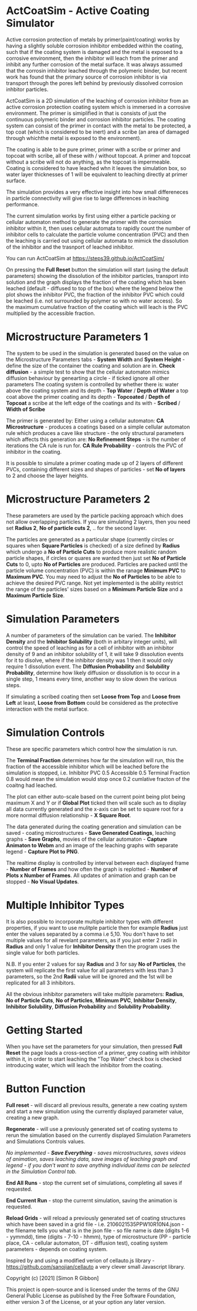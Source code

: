 # ActCoatSim - Active Coating Simulator #

Active corrosion protection of metals by primer(paint/coating) works by having a slightly soluble corrosion inhibitor embedded within the coating, such that if the coating system is damaged and the metal is exposed to a corrosive environment, then the inhibitor will leach from the primer and inhibit any further corrosion of the metal surface.  It was always assumed that the corrosin inhibitor leached through the polymeric binder, but recent work has found that the primary source of corrosion inhibitor is via transport through the pores left behind by previously dissolved corrosion inhbitor particles.

ActCoatSim is a 2D simulation of the leaching of corrosion inhibitor from an active corrosion protection coating system which is immersed in a corrosive environment.  The primer is simiplified in that is consists of just the continuous polymeric binder and corrosion inhibitor particles.  The coating system can consist of the primer in contact with the metal to be protected, a top coat (which is considered to be inert) and a scribe (an area of damaged through whichthe metal is exposed to the environment).

The coating is able to be pure primer, primer with a scribe or primer and topcoat with scribe, all of these with / without topcoat.  A primer and topcoat without a scribe will not do anything, as the topcoat is impermeable.  Coating is considered to have leached whn it leaves the simulation box, so water layer thicknesses of 1 will be equivalent to leaching directly at primer surface.

The simulation provides a very effective insight into how small differeneces in particle connectivity will give rise to large differences in leaching performance.

The current simulation works by first using either a particle packing or cellular automaton method to generate the primer with the corrosion inhibitor within it, then uses cellular automata to rapidly count the number of inhibitor cells to calculate the particle volume concentration (PVC) and then the leaching is carried out using cellular automata to mimick the dissolution of the inhibitor and the trasnport of leached inhibitor.

You can run ActCoatSim at https://steps39.github.io/ActCoatSim/

On pressing the **Full Reset** button the simulation will start (using the default parameters) showing the dissolution of the inhibitor particles, transport into solution and the graph displays the fraction of the coating which has been leached (default - diffused to top of the box) where the legend below the plot shows the inhibitor PVC, the fraction of the inhibitor PVC which could be leached (i.e. not surrounded by polymer so with no water access).  So the maximum cumulative fraction of the coating which will leach is the PVC multiplied by the accessible fraction.

# Microstructure Parameters 1 #

The system to be used in the simulation is generated based on the value on the Microstructure Parameters tabs - 
**System Width** and **System Height** - define the size of the container the coating and solution are in.
**Check diffusion** - a simple test to show that the cellular automaton mimics diffusion behaviour by genearting a circle - if ticked ignore all other parameters
The coating system is controlled by whether there is:
water above the coating system and its depth - **Top Water** / **Depth of Water**
a top coat above the primer coating and its depth - **Topcoated** / **Depth of Topcoat**
a scribe at the left edge of the coatings and its with - **Scribed** / **Width of Scribe**

The primer is generated by:
Either using a cellular automaton:
**CA Microstructure** - produces a coatings based on a simple cellular automaton rule which produces a cave like structure - the only structural parameters which affects this generation are:
**No Refinement Steps** - is the number of iterations the CA rule is run for.
**CA Rule Probability** - controls the PVC of inhibitor in the coating.

It is possible to simulate a primer coating made up of 2 layers of different PVCs, containing different sizes and shapes of particles - set **No of layers** to 2 and choose the layer heights.

# Microstructure Parameters 2 #

These parameters are used by the particle packing approach which does not allow overlapping particles.  If you are simulating 2 layers, then you need set **Radius 2**, **No of particle cuts 2**, .. for the second layer.

The particles are generated as a particular shape (currently circles or squares when **Square Particles** is checked) of a size defined by **Radius** which undergo a **No of Particle Cuts** to produce more realistic random particle shapes, if circles or quares are wanted then just set **No of Particle Cuts** to 0, upto **No of Particles** are produced.  Particles are packed until the particle volume concentration (PVC) is within the ranage **Minimum PVC** to **Maximum PVC**.  You may need to adjust the **No of Particles** to be able to achieve the desired PVC range. Not yet implemented is the ability restrict the range of the particles' sizes based on a **Minimum Particle Size** and a **Maximum Particle Size**.

# Simulation Parameters #

A number of parameters of the simulation can be varied.  The **Inhibitor Density** and the **Inhibitor Solubility** (both in arbitary integer units), will control the speed of leaching as for a cell of inhibitor with an inhibitor density of 9 and an inhibitor solubility of 1, it will take 9 dissolution events for it to disolve, where if the inhibitor density was 1 then it would only require 1 dissolution event.  The **Diffusion Probability** and **Solubility Probability**, determine how likely diffusion or dissolution is to occur in a single step, 1 means every time, another way to slow down the various steps.

If simulating a scribed coating then set **Loose from Top** and **Loose from Left** at least, **Loose from Bottom** could be considered as the protective interaction with the metal surface.

# Simulation Controls #

These are specific parameters which control how the simulation is run.

The **Terminal Fraction** determines how far the simulation will run, this the fraction of the accessible inhibitor which will be leached before the simulation is stopped, i.e. Inhibitor PVC 0.5 Accessible 0.5 Terminal Fraction 0.8 would mean the simulation would stop once 0.2 cumlative fracton of the coaitng had leached.

The plot can either auto-scale based on the current point being plot being maximum X and Y or if **Global Plot** ticked then will scale such as to display all data currently generated and the x-axis can be set to square root for a more normal diffusion relationship - **X Square Root**.

The data generated during the coating generation and simulation can be saved - coating microstructures - **Save Generated Coatings**, leaching graphs - **Save Graphs**, movies of the cellular automaton - **Capture Animaton to Webm** and an image of the leaching graphs with separate legend - **Capture Plot to PNG**.

The realtime display is controlled by interval between each displayed frame - **Number of Frames** and how often the graph is replotted - **Number of Plots x Number of Frames**.  All updates of animation and graph can be stopped - **No Visual Updates**.

# Multiple Inhibitor Types #

It is also possible to incorporate multiple inhibitor types with different properties, if you want to use mulitple particle then for example **Radius** just enter the values separated by a comma i.e 5,10. You don't have to set multiple values for all revelant parameters, as if you just enter 2 radii in **Radius** and only 1 value for **Inhibitor Density** then the program uses the single value for both particles.

N.B. If you enter 2 values for say **Radius** and 3 for say **No of Particles**, the system will replicate the first value for all parameters with less than 3 parameters, so the 2nd **Radii** value will be ignored and the 1st will be replicated for all 3 inhibitors.

All the obvious inhibitor parameters will take multiple parameters: **Radius**, **No of Particle Cuts**, **No of Particles**, **Minimum PVC**, **Inhibitor Density**, **Inhibitor Solubility**, **Diffusion Probability** and **Solubility Probability**.

# Getting Started #

When you have set the parameters for your simulation, then pressed **Full Reset** the page loads a cross-section of a primer, grey coating with inhibitor within it, in order to start leaching the "Top Water" check box is checked introducing water, which will leach the inhibitor from the coating.

# Button Function #

**Full reset** - will discard all previous results, generate a new coating system and start a new simulation using the currently displayed parameter value, creating a new graph.

**Regenerate** - will use a previously generated set of coating systems to rerun the simulation based on the currently displayed Simulation Parameters and Simulations Controls values.

_No implemented - **Save Everything** - saves microstructures, saves videos of animation, saves leaching data, save images of leaching graph and legend - if you don't want to save anything individual items can be selected in the Simulation Control tab._

**End All Runs** - stop the current set of simulations, completing all saves if requested.

**End Current Run** - stop the currernt simulation, saving the animation is requested.

**Reload Grids** - will reload a previously generated set of coating structures which have been saved in a grid file - i.e. 2106021535PPW10R10N4.json - the filename tells you what is in the json file - so file name is date (digits 1-6 - yymmdd), time (digits - 7-10 - hhmm), type of microstructure (PP - particle place, CA - cellular automaton, DT - diffusion test), coating system parameters - depends on coating system.

Inspired by and using a modified verion of cellauto.js library - https://github.com/sanojian/cellauto a very clever small Javascript library.

Copyright (c) [2021] [Simon R Gibbon]

This project is open-source and is licensed under the terms of the GNU General Public License as published by the Free Software Foundation, either version 3 of the License, or at your option any later version.
